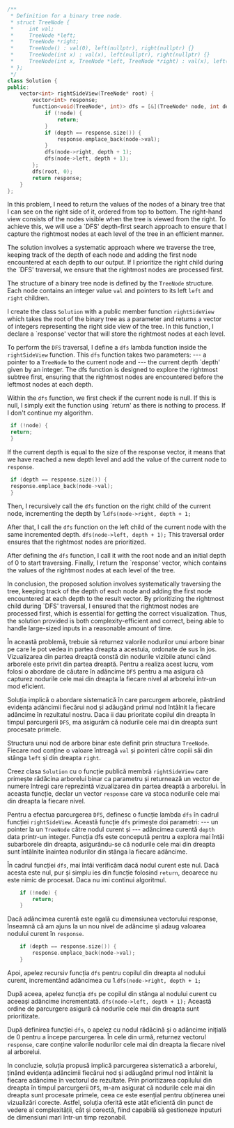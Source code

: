 ```cpp
/**
 * Definition for a binary tree node.
 * struct TreeNode {
 *     int val;
 *     TreeNode *left;
 *     TreeNode *right;
 *     TreeNode() : val(0), left(nullptr), right(nullptr) {}
 *     TreeNode(int x) : val(x), left(nullptr), right(nullptr) {}
 *     TreeNode(int x, TreeNode *left, TreeNode *right) : val(x), left(left), right(right) {}
 * };
 */
class Solution {
public:
    vector<int> rightSideView(TreeNode* root) {
        vector<int> response;
        function<void(TreeNode*, int)> dfs = [&](TreeNode* node, int depth) {
            if (!node) {
                return;
            }
            if (depth == response.size()) {
                response.emplace_back(node->val);
            }
            dfs(node->right, depth + 1);
            dfs(node->left, depth + 1);
        };
        dfs(root, 0);
        return response;
    }
}; 

```
In this problem, I need to return the values ​​of the nodes of a binary tree that I can see on the right side of it, ordered from top to bottom. The right-hand view consists of the nodes visible when the tree is viewed from the right.
To achieve this, we will use a `DFS' depth-first search approach to ensure that I capture the rightmost nodes at each level of the tree in an efficient manner.

The solution involves a systematic approach where we traverse the tree, keeping track of the depth of each node and adding the first node encountered at each depth to our output. If I prioritize the right child during the `DFS' traversal, we ensure that the rightmost nodes are processed first.

The structure of a binary tree node is defined by the `TreeNode` structure. Each node contains an integer value `val` and pointers to its left `left` and `right` children.

I create the class `Solution` with a public member function `rightSideView` which takes the root of the binary tree as a parameter and returns a vector of integers representing the right side view of the tree.
In this function, I declare a `response' vector that will store the rightmost nodes at each level.

To perform the `DFS` traversal, I define a `dfs` lambda function inside the `rightSideView` function.
This `dfs` function takes two parameters:
--- a pointer to a `TreeNode` to the current node and
--- the current depth `depth' given by an integer. The dfs function is designed to explore the rightmost subtree first, ensuring that the rightmost nodes are encountered before the leftmost nodes at each depth.

Within the `dfs` function, we first check if the current node is null. If this is null, I simply exit the function using `return' as there is nothing to process. If I don't continue my algorithm.

```cpp
 if (!node) {
 return;
 }
```

If the current depth is equal to the size of the response vector, it means that we have reached a new depth level and add the value of the current node to `response`.
```cpp
 if (depth == response.size()) {
 response.emplace_back(node->val);
 }

```

Then, I recursively call the `dfs` function on the right child of the current node, incrementing the depth by 1.`dfs(node->right, depth + 1;`

After that, I call the `dfs` function on the left child of the current node with the same incremented depth. `dfs(node->left, depth + 1);`
This traversal order ensures that the rightmost nodes are prioritized.

After defining the `dfs` function, I call it with the root node and an initial depth of 0 to start traversing.
Finally, I return the `response' vector, which contains the values ​​of the rightmost nodes at each level of the tree.

In conclusion, the proposed solution involves systematically traversing the tree, keeping track of the depth of each node and adding the first node encountered at each depth to the result vector. By prioritizing the rightmost child during `DFS' traversal, I ensured that the rightmost nodes are processed first, which is essential for getting the correct visualization. Thus, the solution provided is both complexity-efficient and correct, being able to handle large-sized inputs in a reasonable amount of time.



În această problemă, trebuie să returnez valorile nodurilor unui arbore binar pe care le pot vedea in partea dreapta a acestuia, ordonate de sus în jos. Vizualizarea din partea dreaptă constă din nodurile vizibile atunci când arborele este privit din partea dreaptă. 
Pentru a realiza acest lucru, vom folosi o abordare de căutare în adâncime `DFS` pentru a ma asigura că capturez nodurile cele mai din dreapta la fiecare nivel al arborelui într-un mod eficient.

Soluția implică o abordare sistematică în care parcurgem arborele, păstrând evidența adâncimii fiecărui nod și adăugând primul nod întâlnit la fiecare adâncime în rezultatul nostru. Daca ii dau prioritate copilul din dreapta în timpul parcurgerii `DFS`, ma asigurăm că nodurile cele mai din dreapta sunt procesate primele.

Structura unui nod de arbore binar este definit prin structura `TreeNode`. Fiecare nod conține o valoare întreagă `val` și pointeri către copiii săi din stânga `left` și din dreapta `right`.

Creez clasa `Solution` cu o funcție publică membră `rightSideView` care primește rădăcina arborelui binar ca parametru și returnează un vector de numere întregi care reprezintă vizualizarea din partea dreaptă a arborelui. 
În aceasta funcție, declar un vector `response` care va stoca nodurile cele mai din dreapta la fiecare nivel.

Pentru a efectua parcurgerea `DFS`, definesc o funcție lambda `dfs` în cadrul funcției `rightSideView`. 
Această funcție `dfs` primește doi parametri: 
--- un pointer la un `TreeNode` către nodul curent și 
--- adâncimea curentă `depth` data printr-un integer. Funcția dfs este concepută pentru a explora mai întâi subarborele din dreapta, asigurându-se că nodurile cele mai din dreapta sunt întâlnite înaintea nodurilor din stânga la fiecare adâncime.

În cadrul funcției `dfs`, mai întâi verificăm dacă nodul curent este nul. Dacă acesta este nul, pur și simplu ies din funcție folosind `return`, deoarece nu este nimic de procesat. Daca nu imi continui algoritmul.

```cpp
    if (!node) {
        return;
    }
```

Dacă adâncimea curentă este egală cu dimensiunea vectorului response, înseamnă că am ajuns la un nou nivel de adâncime și adaug valoarea nodului curent în `response`.
```cpp
    if (depth == response.size()) {
        response.emplace_back(node->val);
    }

```

Apoi, apelez recursiv funcția `dfs` pentru copilul din dreapta al nodului curent, incrementând adâncimea cu 1.`dfs(node->right, depth + 1;`

După aceea, apelez funcția `dfs` pe copilul din stânga al nodului curent cu aceeași adâncime incrementată. `dfs(node->left, depth + 1);`
Această ordine de parcurgere asigură că nodurile cele mai din dreapta sunt prioritizate.

După definirea funcției `dfs`, o apelez cu nodul rădăcină și o adâncime inițială de 0 pentru a începe parcurgerea.
În cele din urmă, returnez vectorul `response`, care conține valorile nodurilor cele mai din dreapta la fiecare nivel al arborelui.

In concluzie, soluția propusă implică parcurgerea sistematică a arborelui, ținând evidența adâncimii fiecărui nod și adăugând primul nod întâlnit la fiecare adâncime în vectorul de rezultate. Prin prioritizarea copilului din dreapta în timpul parcurgerii `DFS`, m-am asigurat că nodurile cele mai din dreapta sunt procesate primele, ceea ce este esențial pentru obținerea unei vizualizări corecte. Astfel, soluția oferită este atât eficientă din punct de vedere al complexității, cât și corectă, fiind capabilă să gestioneze inputuri de dimensiuni mari într-un timp rezonabil.